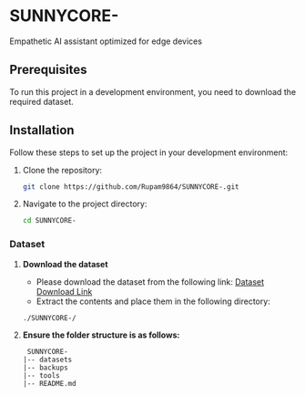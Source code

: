 # SUNNYCORE-
Empathetic AI assistant optimized for edge devices

## Prerequisites

To run this project in a development environment, you need to download the required dataset.

## Installation

Follow these steps to set up the project in your development environment:

1. Clone the repository:
   ```bash
   git clone https://github.com/Rupam9864/SUNNYCORE-.git
   ```

2. Navigate to the project directory:
   ```bash
   cd SUNNYCORE-
   ```

### Dataset

1. **Download the dataset**
   - Please download the dataset from the following link:
     [Dataset Download Link](https://www.dropbox.com/scl/fi/iaiiwntc4alcen8o10epp/datasets.zip?rlkey=5hymzk40z0yioe6y7if0192rt&st=vnav2hv1&dl=0)
   - Extract the contents and place them in the following directory:
    ```
    ./SUNNYCORE-/
    ```

2. **Ensure the folder structure is as follows:**
   ```
    SUNNYCORE-
   |-- datasets
   |-- backups
   |-- tools
   |-- README.md
   ```
